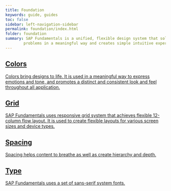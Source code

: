 ```yaml
---
title: Foundation
keywords: guide, guides
toc: false
sidebar: left-navigation-sidebar
permalink: foundation/index.html
folder: foundation
summary: SAP Fundamentals is a unified, flexible design system that solves complex
        problems in a meaningful way and creates simple intuitive experience.
---
```


<div class="fd-tile-grid fd-tile-grid--2col docs-tiles">
    <a class="fd-tile" role="button" href="colors.html">
        <div class="fd-tile__content">
             <h2 class="fd-tile__header">
                 Colors
             </h2>
             <p class="fd-tile__description">
                 Colors bring designs to life. It is used in a meaningful way to express emotions and tone, and promotes a distinct and consistent look and feel throughout all application.
             </p>
        </div>
    </a>
    <a class="fd-tile" role="button" href="grid.html">
        <div class="fd-tile__content">
             <h2 class="fd-tile__header">
                 Grid
             </h2>
             <p class="fd-tile__description">
                 SAP Fundamentals uses responsive grid system that achieves flexible 12-column flow layout. It is used to create flexible layouts for various screen sizes and device types.
             </p>
        </div>
    </a>
    <a class="fd-tile" role="button" href="spacing.html">
        <div class="fd-tile__content">
             <h2 class="fd-tile__header">
                 Spacing
             </h2>
             <p class="fd-tile__description">
                 Spacing helps content to breathe as well as create hierarchy and depth.
             </p>
        </div>
    </a>
    <a class="fd-tile" role="button" href="type.html">
        <div class="fd-tile__content">
             <h2 class="fd-tile__header">
                 Type
             </h2>
             <p class="fd-tile__description">
                 SAP Fundamentals uses a set of sans-serif system fonts.
             </p>
        </div>
    </a>
</div>
